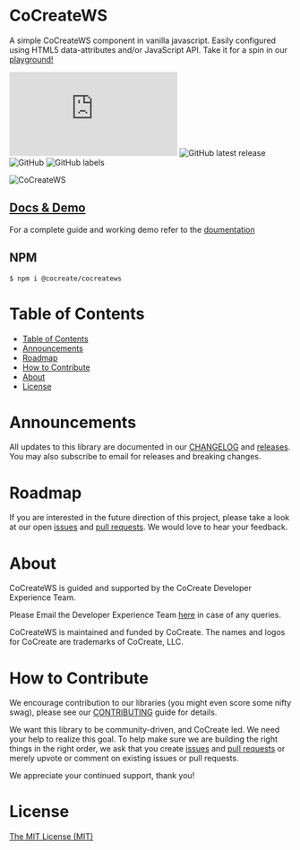# CoCreateWS

A simple CoCreateWS component in vanilla javascript. Easily configured using HTML5 data-attributes and/or JavaScript API. Take it for a spin in our [playground!](https://cocreate.app/docs/CoCreateWS)

![GitHub file size in bytes](https://img.shields.io/github/size/CoCreate-app/CoCreateWS/dist/CoCreateWS.min.js?label=minified%20size&style=for-the-badge)
![GitHub latest release](https://img.shields.io/github/v/release/CoCreate-app/CoCreateWS?style=for-the-badge)
![GitHub](https://img.shields.io/github/license/CoCreate-app/CoCreateWS?style=for-the-badge)
![GitHub labels](https://img.shields.io/github/labels/CoCreate-app/CoCreateWS/help%20wanted?style=for-the-badge)

![CoCreateWS](https://cdn.cocreate.app/docs/CoCreateWS.gif)

## [Docs & Demo](https://cocreate.app/docs/CoCreateWS)

For a complete guide and working demo refer to the [doumentation](https://cocreate.app/docs/CoCreateWS)


## NPM

```shell
$ npm i @cocreate/cocreatews
```

# Table of Contents

- [Table of Contents](#table-of-contents)
- [Announcements](#announcements)
- [Roadmap](#roadmap)
- [How to Contribute](#how-to-contribute)
- [About](#about)
- [License](#license)

<a name="announcements"></a>

# Announcements

All updates to this library are documented in our [CHANGELOG](https://github.com/CoCreate-app/CoCreateWS/blob/master/CHANGELOG.md) and [releases](https://github.com/CoCreate-app/CoCreateWS/releases). You may also subscribe to email for releases and breaking changes.

<a name="roadmap"></a>

# Roadmap

If you are interested in the future direction of this project, please take a look at our open [issues](https://github.com/CoCreate-app/CoCreateWS/issues) and [pull requests](https://github.com/CoCreate-app/CoCreateWS/pulls). We would love to hear your feedback.

<a name="about"></a>

# About

CoCreateWS is guided and supported by the CoCreate Developer Experience Team.

Please Email the Developer Experience Team [here](mailto:develop@cocreate.app) in case of any queries.

CoCreateWS is maintained and funded by CoCreate. The names and logos for CoCreate are trademarks of CoCreate, LLC.

<a name="contribute"></a>

# How to Contribute

We encourage contribution to our libraries (you might even score some nifty swag), please see our [CONTRIBUTING](https://github.com/CoCreate-app/CoCreateWS/blob/master/CONTRIBUTING.md) guide for details.

We want this library to be community-driven, and CoCreate led. We need your help to realize this goal. To help make sure we are building the right things in the right order, we ask that you create [issues](https://github.com/CoCreate-app/CoCreateWS/issues) and [pull requests](https://github.com/CoCreate-app/CoCreateWS/pulls) or merely upvote or comment on existing issues or pull requests.

We appreciate your continued support, thank you!

# License

[The MIT License (MIT)](https://github.com/CoCreate-app/CoCreateWS/blob/master/LICENSE)
